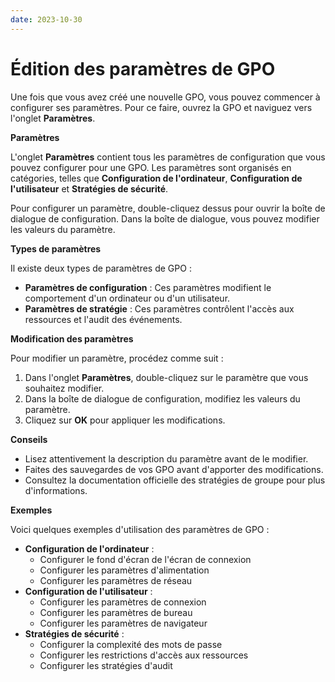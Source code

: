 ```yaml
---
date: 2023-10-30
---
```

# Édition des paramètres de GPO

Une fois que vous avez créé une nouvelle GPO, vous pouvez commencer à configurer ses paramètres. Pour ce faire, ouvrez la GPO et naviguez vers l'onglet **Paramètres**.

**Paramètres**

L'onglet **Paramètres** contient tous les paramètres de configuration que vous pouvez configurer pour une GPO. Les paramètres sont organisés en catégories, telles que **Configuration de l'ordinateur**, **Configuration de l'utilisateur** et **Stratégies de sécurité**.

Pour configurer un paramètre, double-cliquez dessus pour ouvrir la boîte de dialogue de configuration. Dans la boîte de dialogue, vous pouvez modifier les valeurs du paramètre.

**Types de paramètres**

Il existe deux types de paramètres de GPO :

* **Paramètres de configuration** : Ces paramètres modifient le comportement d'un ordinateur ou d'un utilisateur.
* **Paramètres de stratégie** : Ces paramètres contrôlent l'accès aux ressources et l'audit des événements.

**Modification des paramètres**

Pour modifier un paramètre, procédez comme suit :

1. Dans l'onglet **Paramètres**, double-cliquez sur le paramètre que vous souhaitez modifier.
2. Dans la boîte de dialogue de configuration, modifiez les valeurs du paramètre.
3. Cliquez sur **OK** pour appliquer les modifications.

**Conseils**

* Lisez attentivement la description du paramètre avant de le modifier.
* Faites des sauvegardes de vos GPO avant d'apporter des modifications.
* Consultez la documentation officielle des stratégies de groupe pour plus d'informations.

**Exemples**

Voici quelques exemples d'utilisation des paramètres de GPO :

* **Configuration de l'ordinateur** :
    * Configurer le fond d'écran de l'écran de connexion
    * Configurer les paramètres d'alimentation
    * Configurer les paramètres de réseau
* **Configuration de l'utilisateur** :
    * Configurer les paramètres de connexion
    * Configurer les paramètres de bureau
    * Configurer les paramètres de navigateur
* **Stratégies de sécurité** :
    * Configurer la complexité des mots de passe
    * Configurer les restrictions d'accès aux ressources
    * Configurer les stratégies d'audit
